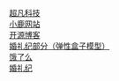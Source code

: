 <a href="https://lhy8.github.io//day06/code/html/超凡科技.html">超凡科技</a><br>
<a href="https://lhy8.github.io/day09/code/html/小鹿网站.html">小鹿网站</a>
<br>
<a href="https://lhy8.github.io/day14/code/html/开源博客.html">开源博客</a>
<br>
<a href="lhy8.github.io/day13/code/html/弹性盒子模型.html">婚礼纪部分（弹性盒子模型）</a>
<br>
<a href="lhy8.github.io/day15/code/html/饿了么.html">饿了么</a>
<br>
<a href="https://lhy8.github.io/day16/code/html/婚礼纪.html">婚礼纪</a>
